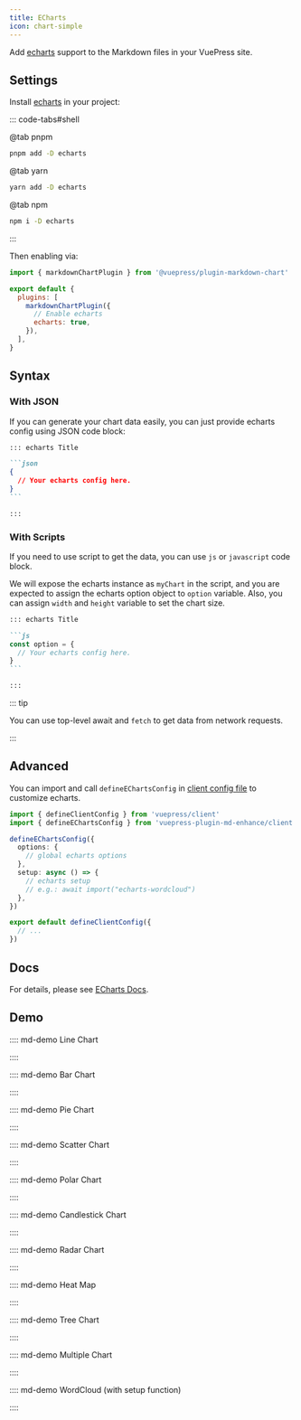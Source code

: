 ```yaml
---
title: ECharts
icon: chart-simple
---
```


<!-- #region before -->

Add [echarts][] support to the Markdown files in your VuePress site.

[echarts]: https://echarts.apache.org/en/index.html

<!-- more -->

## Settings

Install [echarts][] in your project:

::: code-tabs#shell

@tab pnpm

```bash
pnpm add -D echarts
```

@tab yarn

```bash
yarn add -D echarts
```

@tab npm

```bash
npm i -D echarts
```

:::

Then enabling via:

<!-- #endregion before -->

```js {7} title=".vuepress/config.js"
import { markdownChartPlugin } from '@vuepress/plugin-markdown-chart'

export default {
  plugins: [
    markdownChartPlugin({
      // Enable echarts
      echarts: true,
    }),
  ],
}
```

<!-- #region after -->

## Syntax

### With JSON

If you can generate your chart data easily, you can just provide echarts config using JSON code block:

````md
::: echarts Title

```json
{
  // Your echarts config here.
}
```

:::
````

### With Scripts

If you need to use script to get the data, you can use `js` or `javascript` code block.

We will expose the echarts instance as `myChart` in the script, and you are expected to assign the echarts option object to `option` variable. Also, you can assign `width` and `height` variable to set the chart size.

````md
::: echarts Title

```js
const option = {
  // Your echarts config here.
}
```

:::
````

::: tip

You can use top-level await and `fetch` to get data from network requests.

:::

## Advanced

You can import and call `defineEChartsConfig` in [client config file][client-config] to customize echarts.

```ts title=".vuepress/client.ts"
import { defineClientConfig } from 'vuepress/client'
import { defineEChartsConfig } from 'vuepress-plugin-md-enhance/client'

defineEChartsConfig({
  options: {
    // global echarts options
  },
  setup: async () => {
    // echarts setup
    // e.g.: await import("echarts-wordcloud")
  },
})

export default defineClientConfig({
  // ...
})
```

## Docs

For details, please see [ECharts Docs](https://echarts.apache.org/handbook/en/get-started/).

## Demo

:::: md-demo Line Chart

<!-- @include: @echarts/line.snippet.md -->

::::

:::: md-demo Bar Chart

<!-- @include: @echarts/bar.snippet.md -->

::::

:::: md-demo Pie Chart

<!-- @include: @echarts/pie.snippet.md -->

::::

:::: md-demo Scatter Chart

<!-- @include: @echarts/scatter.snippet.md -->

::::

:::: md-demo Polar Chart

<!-- @include: @echarts/polar.snippet.md -->

::::

:::: md-demo Candlestick Chart

<!-- @include: @echarts/candlestick.snippet.md -->

::::

:::: md-demo Radar Chart

<!-- @include: @echarts/radar.snippet.md -->

::::

:::: md-demo Heat Map

<!-- @include: @echarts/heat-map.snippet.md -->

::::

:::: md-demo Tree Chart

<!-- @include: @echarts/tree.snippet.md -->

::::

:::: md-demo Multiple Chart

<!-- @include: @echarts/multiple.snippet.md -->

::::

:::: md-demo WordCloud (with setup function)

<!-- @include: @echarts/wordcloud.snippet.md -->

::::

[client-config]: https://vuejs.press/guide/configuration.html#client-config-file

<!-- #endregion after -->
